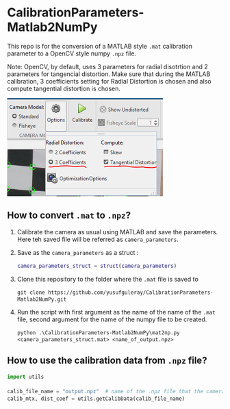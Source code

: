 # CalibrationParameters-Matlab2NumPy

This repo is for the conversion of a MATLAB style `.mat` calibration parameter to a OpenCV style numpy `.npz` file.

Note: OpenCV, by default, uses 3 parameters for radial disotrtion and 2 parameters for tangencial distortion. Make sure that during the MATLAB calibration, 3 coefficients setting for Radial Distortion is chosen and also compute tangential distortion is chosen. 

![Settings for the MATLAB calibration](./images/settings.PNG)

## How to convert `.mat` to `.npz`?
1. Calibrate the camera as usual using MATLAB and save the parameters. Here teh saved file will be referred as `camera_parameters`.
   
2. Save as the `camera_parameters` as a struct : 
    ```matlab
    camera_parameters_struct = struct(camera_parameters)
    ```
3. Clone this repository to the folder where the `.mat` file is saved to
    ```
    git clone https://github.com/yusufguleray/CalibrationParameters-Matlab2NumPy.git
    ```
4. Run the script with first argument as the name of the name of the `.mat` file, second argument for the name of the numpy file to be created.
    ```
    python .\CalibrationParameters-Matlab2NumPy\mat2np.py <camera_parameters_struct.mat> <name_of_output.npz>
    ```
## How to use the calibration data from `.npz` file?
```python
import utils

calib_file_name = "output.npz"  # name of the .npz file that the camera parameters are saved in 
calib_mtx, dist_coef = utils.getCalibData(calib_file_name)
```